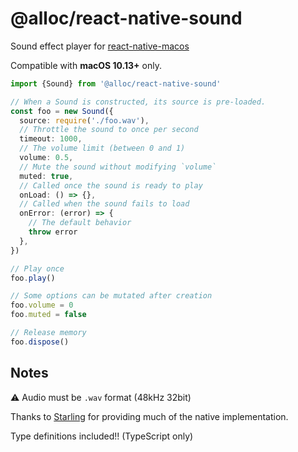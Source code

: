 # @alloc/react-native-sound

Sound effect player for [react-native-macos](https://github.com/ptmt/react-native-macos)

Compatible with __macOS 10.13+__ only.

```ts
import {Sound} from '@alloc/react-native-sound'

// When a Sound is constructed, its source is pre-loaded.
const foo = new Sound({
  source: require('./foo.wav'),
  // Throttle the sound to once per second
  timeout: 1000,
  // The volume limit (between 0 and 1)
  volume: 0.5,
  // Mute the sound without modifying `volume`
  muted: true,
  // Called once the sound is ready to play
  onLoad: () => {},
  // Called when the sound fails to load
  onError: (error) => {
    // The default behavior
    throw error
  },
})

// Play once
foo.play()

// Some options can be mutated after creation
foo.volume = 0
foo.muted = false

// Release memory
foo.dispose()
```

## Notes

⚠️  Audio must be `.wav` format (48kHz 32bit)

Thanks to [Starling](https://github.com/matthewreagan/Starling) for providing much of the native implementation.

Type definitions included!! (TypeScript only)
